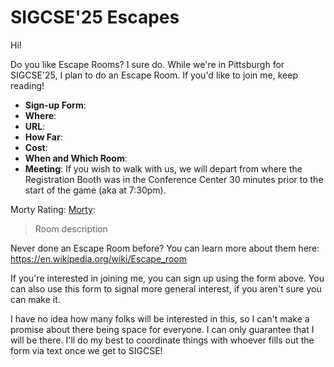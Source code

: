 # SIGCSE'25 Escapes

Hi!

Do you like Escape Rooms? I sure do. While we're in Pittsburgh for SIGCSE'25, I plan to do an Escape Room. If you'd like to join me, keep reading!

* **Sign-up Form**: 
* **Where**: 
* **URL**: 
* **How Far**: 
* **Cost**: 
* **When and Which Room**:
* **Meeting**: If you wish to walk with us, we will depart from where the Registration Booth was in the Conference Center 30 minutes prior to the start of the game (aka at 7:30pm).

Morty Rating: [Morty](https://morty.app/game/40414/arcade):
> Room description

Never done an Escape Room before? You can learn more about them here: <https://en.wikipedia.org/wiki/Escape_room>

If you're interested in joining me, you can sign up using the form above. You can also use this form to signal more general interest, if you aren't sure you can make it.

I have no idea how many folks will be interested in this, so I can't make a promise about there being space for everyone. I can only guarantee that I will be there. I'll do my best to coordinate things with whoever fills out the form via text once we get to SIGCSE!

